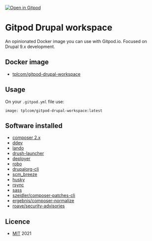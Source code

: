 [![Open in Gitpod](https://img.shields.io/badge/Gitpod-ready--to--code-blue?logo=gitpod)](https://gitpod.io/#https://github.com/theodorosploumis/gitpod-drupal-workspace)

# Gitpod Drupal workspace
An opinionated Docker image you can use with Gitpod.io. Focused on Drupal 9.x development.

## Docker image
- [tplcom/gitpod-drupal-workspace](https://hub.docker.com/r/tplcom/gitpod-drupal-workspace)

## Usage

On your `.gitpod.yml` file use:

```
image: tplcom/gitpod-drupal-workspace:latest
```

## Software installed

- [composer 2.x](https://getcomposer.org)
- [ddev](https://ddev.readthedocs.io/en)
- [lando](https://docs.lando.dev)
- [drush-launcher](https://github.com/drush-ops/drush-launcher)
- [deployer](https://deployer.org)
- [robo](https://robo.li)
- [drupalorg-cli](https://github.com/mglaman/drupalorg-cli)
- [scm_breeze](https://github.com/scmbreeze/scm_breeze)
- [husky](https://github.com/typicode/husky)
- [rsync](https://rsync.samba.org/)
- [sass](https://sass-lang.com/)
- [szeidler/composer-patches-cli](https://github.com/szeidler/composer-patches-cli)
- [ergebnis/composer-normalize](https://github.com/ergebnis/composer-normalize)
- [roave/security-advisories](https://github.com/Roave/SecurityAdvisories)


## Licence

- [MIT](LICENSE) 2021
